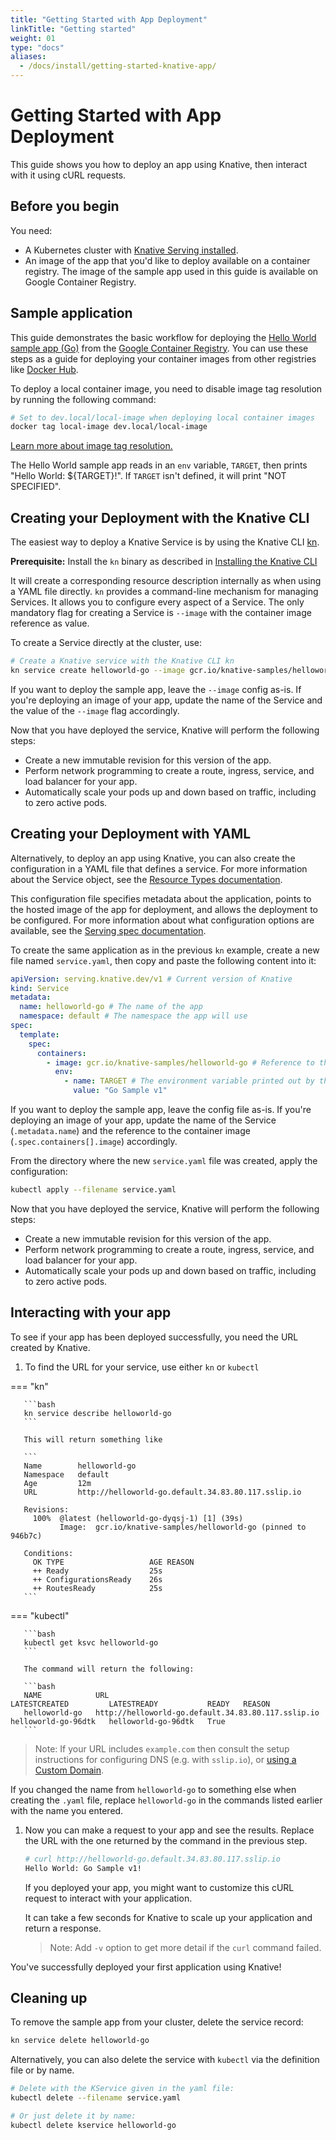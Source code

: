 ```yaml
---
title: "Getting Started with App Deployment"
linkTitle: "Getting started"
weight: 01
type: "docs"
aliases:
  - /docs/install/getting-started-knative-app/
---
```


# Getting Started with App Deployment

This guide shows you how to deploy an app using Knative, then interact with it
using cURL requests.

## Before you begin

You need:

- A Kubernetes cluster with [Knative Serving installed](../install/).
- An image of the app that you'd like to deploy available on a container registry. The image of the sample app used in this guide is available on
  Google Container Registry.

## Sample application

This guide demonstrates the basic workflow for deploying the
[Hello World sample app (Go)](../serving/samples/hello-world/helloworld-go) from the
[Google Container Registry](https://cloud.google.com/container-registry/docs/pushing-and-pulling).
You can use these steps as a guide for deploying your container images from other
registries like [Docker Hub](https://docs.docker.com/docker-hub/repos/).

To deploy a local container image, you need to disable image tag resolution by running the following command:

```bash
# Set to dev.local/local-image when deploying local container images
docker tag local-image dev.local/local-image
```

[Learn more about image tag resolution.](tag-resolution)

The Hello World sample app reads in an `env` variable, `TARGET`, then prints "Hello World: \${TARGET}!". If `TARGET` isn't defined, it will print "NOT SPECIFIED".

## Creating your Deployment with the Knative CLI

The easiest way to deploy a Knative Service is by using the Knative CLI [kn](https://github.com/knative/client).

**Prerequisite:** Install the `kn` binary as described in [Installing the Knative CLI](../install/install-kn)

It will create a corresponding resource description internally as when using a YAML file directly.
`kn` provides a command-line mechanism for managing Services.
It allows you to configure every aspect of a Service.
The only mandatory flag for creating a Service is `--image` with the container image reference as value.

To create a Service directly at the cluster, use:

```bash
# Create a Knative service with the Knative CLI kn
kn service create helloworld-go --image gcr.io/knative-samples/helloworld-go --env TARGET="Go Sample v1"
```

If you want to deploy the sample app, leave the `--image` config as-is. If you're
deploying an image of your app, update the name of the Service and the value of the `--image` flag accordingly.

Now that you have deployed the service, Knative will perform the following steps:

- Create a new immutable revision for this version of the app.
- Perform network programming to create a route, ingress, service, and load
  balancer for your app.
- Automatically scale your pods up and down based on traffic, including to zero
  active pods.

## Creating your Deployment with YAML

Alternatively, to deploy an app using Knative, you can also create the configuration in a YAML file that defines a service. For more information about the Service object, see the
[Resource Types documentation](https://github.com/knative/serving/blob/main/docs/spec/overview#service).

This configuration file specifies metadata about the application, points to the
hosted image of the app for deployment, and allows the deployment to be
configured. For more information about what configuration options are available,
see the [Serving spec documentation](https://github.com/knative/serving/blob/main/docs/spec/spec).

To create the same application as in the previous `kn` example, create a new file named `service.yaml`, then copy and paste the following content into it:

```yaml
apiVersion: serving.knative.dev/v1 # Current version of Knative
kind: Service
metadata:
  name: helloworld-go # The name of the app
  namespace: default # The namespace the app will use
spec:
  template:
    spec:
      containers:
        - image: gcr.io/knative-samples/helloworld-go # Reference to the image of the app
          env:
            - name: TARGET # The environment variable printed out by the sample app
              value: "Go Sample v1"
```

If you want to deploy the sample app, leave the config file as-is. If you're
deploying an image of your app, update the name of the Service (`.metadata.name`) and the reference to the container image (`.spec.containers[].image`) accordingly.

From the directory where the new `service.yaml` file was created, apply the
configuration:

```bash
kubectl apply --filename service.yaml
```

Now that you have deployed the service, Knative will perform the following steps:

- Create a new immutable revision for this version of the app.
- Perform network programming to create a route, ingress, service, and load
  balancer for your app.
- Automatically scale your pods up and down based on traffic, including to zero
  active pods.

## Interacting with your app

To see if your app has been deployed successfully, you need the URL created by Knative.

1. To find the URL for your service, use either `kn` or `kubectl`


=== "kn"

       ```bash
       kn service describe helloworld-go
       ```

       This will return something like

       ```
       Name        helloworld-go
       Namespace   default
       Age         12m
       URL         http://helloworld-go.default.34.83.80.117.sslip.io

       Revisions:
         100%  @latest (helloworld-go-dyqsj-1) [1] (39s)
               Image:  gcr.io/knative-samples/helloworld-go (pinned to 946b7c)

       Conditions:
         OK TYPE                   AGE REASON
         ++ Ready                  25s
         ++ ConfigurationsReady    26s
         ++ RoutesReady            25s
       ```


=== "kubectl"

       ```bash
       kubectl get ksvc helloworld-go
       ```

       The command will return the following:

       ```bash
       NAME            URL                                                LATESTCREATED         LATESTREADY           READY   REASON
       helloworld-go   http://helloworld-go.default.34.83.80.117.sslip.io   helloworld-go-96dtk   helloworld-go-96dtk   True
       ```





   > Note: If your URL includes `example.com` then consult the setup instructions for
   > configuring DNS (e.g. with `sslip.io`), or [using a Custom Domain](../serving/using-a-custom-domain).

   If you changed the name from `helloworld-go` to something else when creating
   the `.yaml` file, replace `helloworld-go` in the commands listed earlier with the name you entered.

1. Now you can make a request to your app and see the results. Replace
   the URL with the one returned by the command in the previous step.

   ```bash
   # curl http://helloworld-go.default.34.83.80.117.sslip.io
   Hello World: Go Sample v1!
   ```

   If you deployed your app, you might want to customize this cURL request
   to interact with your application.

   It can take a few seconds for Knative to scale up your application and return
   a response.

   > Note: Add `-v` option to get more detail if the `curl` command failed.

You've successfully deployed your first application using Knative!

## Cleaning up

To remove the sample app from your cluster, delete the service record:

```bash
kn service delete helloworld-go
```

Alternatively, you can also delete the service with `kubectl` via the definition file or by name.

```bash
# Delete with the KService given in the yaml file:
kubectl delete --filename service.yaml

# Or just delete it by name:
kubectl delete kservice helloworld-go
```
